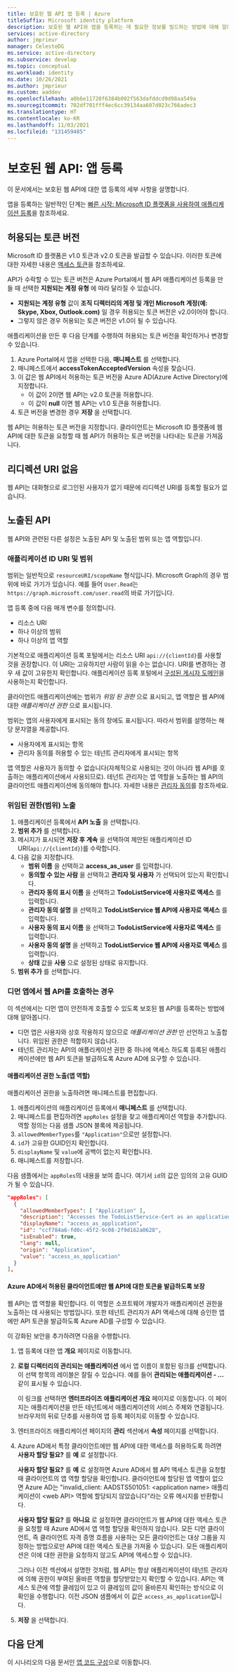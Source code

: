 ```yaml
---
title: 보호된 웹 API 앱 등록 | Azure
titleSuffix: Microsoft identity platform
description: 보호된 웹 API와 앱을 등록하는 데 필요한 정보를 빌드하는 방법에 대해 알아봅니다.
services: active-directory
author: jmprieur
manager: CelesteDG
ms.service: active-directory
ms.subservice: develop
ms.topic: conceptual
ms.workload: identity
ms.date: 10/26/2021
ms.author: jmprieur
ms.custom: aaddev
ms.openlocfilehash: a0b6e11720f6384b002f563dafddcd9d98aa549a
ms.sourcegitcommit: 702df701fff4ec6cc39134aa607d023c766adec3
ms.translationtype: HT
ms.contentlocale: ko-KR
ms.lasthandoff: 11/03/2021
ms.locfileid: "131459485"
---
```

# <a name="protected-web-api-app-registration"></a>보호된 웹 API: 앱 등록

이 문서에서는 보호된 웹 API에 대한 앱 등록의 세부 사항을 설명합니다.

앱을 등록하는 일반적인 단계는 [빠른 시작: Microsoft ID 플랫폼을 사용하여 애플리케이션 등록](quickstart-register-app.md)을 참조하세요.

## <a name="accepted-token-version"></a>허용되는 토큰 버전

Microsoft ID 플랫폼은 v1.0 토큰과 v2.0 토큰을 발급할 수 있습니다. 이러한 토큰에 대한 자세한 내용은 [액세스 토큰](access-tokens.md)을 참조하세요.

API가 수락할 수 있는 토큰 버전은 Azure Portal에서 웹 API 애플리케이션 등록을 만들 때 선택한 **지원되는 계정 유형** 에 따라 달라질 수 있습니다.

- **지원되는 계정 유형** 값이 **조직 디렉터리의 계정 및 개인 Microsoft 계정(예: Skype, Xbox, Outlook.com)** 일 경우 허용되는 토큰 버전은 v2.0이어야 합니다.
- 그렇지 않은 경우 허용되는 토큰 버전은 v1.0이 될 수 있습니다.

애플리케이션을 만든 후 다음 단계를 수행하여 허용되는 토큰 버전을 확인하거나 변경할 수 있습니다.

1. Azure Portal에서 앱을 선택한 다음, **매니페스트** 를 선택합니다.
1. 매니페스트에서 **accessTokenAcceptedVersion** 속성을 찾습니다.
1. 이 값은 웹 API에서 허용하는 토큰 버전을 Azure AD(Azure Active Directory)에 지정합니다.
   - 이 값이 2이면 웹 API는 v2.0 토큰을 허용합니다.
   - 이 값이 **null** 이면 웹 API는 v1.0 토큰을 허용합니다.
1. 토큰 버전을 변경한 경우 **저장** 을 선택합니다.

웹 API는 허용하는 토큰 버전을 지정합니다. 클라이언트는 Microsoft ID 플랫폼에 웹 API에 대한 토큰을 요청할 때 웹 API가 허용하는 토큰 버전을 나타내는 토큰을 가져옵니다.

## <a name="no-redirect-uri"></a>리디렉션 URI 없음

웹 API는 대화형으로 로그인된 사용자가 없기 때문에 리디렉션 URI를 등록할 필요가 없습니다.

## <a name="exposed-api"></a>노출된 API

웹 API와 관련된 다른 설정은 노출된 API 및 노출된 범위 또는 앱 역할입니다.

### <a name="application-id-uri-and-scopes"></a>애플리케이션 ID URI 및 범위

범위는 일반적으로 `resourceURI/scopeName` 형식입니다. Microsoft Graph의 경우 범위에 바로 가기가 있습니다. 예를 들어 `User.Read`는 `https://graph.microsoft.com/user.read`의 바로 가기입니다.

앱 등록 중에 다음 매개 변수를 정의합니다.

- 리소스 URI
- 하나 이상의 범위
- 하나 이상의 앱 역할

기본적으로 애플리케이션 등록 포털에서는 리소스 URI `api://{clientId}`를 사용할 것을 권장합니다. 이 URI는 고유하지만 사람이 읽을 수는 없습니다. URI를 변경하는 경우 새 값이 고유한지 확인합니다. 애플리케이션 등록 포털에서 [구성된 게시자 도메인](howto-configure-publisher-domain.md)을 사용하는지 확인합니다.

클라이언트 애플리케이션에는 범위가 _위임 된 권한_ 으로 표시되고, 앱 역할은 웹 API에 대한 _애플리케이션 권한_ 으로 표시됩니다.

범위는 앱의 사용자에게 표시되는 동의 창에도 표시됩니다. 따라서 범위를 설명하는 해당 문자열을 제공합니다.

- 사용자에게 표시되는 항목
- 관리자 동의를 허용할 수 있는 테넌트 관리자에게 표시되는 항목

앱 역할은 사용자가 동의할 수 없습니다(자체적으로 사용되는 것이 아니라 웹 API를 호출하는 애플리케이션에서 사용되므로). 테넌트 관리자는 앱 역할을 노출하는 웹 API의 클라이언트 애플리케이션에 동의해야 합니다. 자세한 내용은 [관리자 동의](v2-admin-consent.md)를 참조하세요.

### <a name="exposing-delegated-permissions-scopes"></a>위임된 권한(범위) 노출

1. 애플리케이션 등록에서 **API 노출** 을 선택합니다.
1. **범위 추가** 를 선택합니다.
1. 메시지가 표시되면 **저장 후 계속** 을 선택하여 제안된 애플리케이션 ID URI(`api://{clientId}`)를 수락합니다.
1. 다음 값을 지정합니다.
   - **범위 이름** 을 선택하고 **access_as_user** 를 입력합니다.
   - **동의할 수 있는 사람** 을 선택하고 **관리자 및 사용자** 가 선택되어 있는지 확인합니다.
   - **관리자 동의 표시 이름** 을 선택하고 **TodoListService에 사용자로 액세스** 를 입력합니다.
   - **관리자 동의 설명** 을 선택하고 **TodoListService 웹 API에 사용자로 액세스** 를 입력합니다.
   - **사용자 동의 표시 이름** 을 선택하고 **TodoListService에 사용자로 액세스** 를 입력합니다.
   - **사용자 동의 설명** 을 선택하고 **TodoListService 웹 API에 사용자로 액세스** 를 입력합니다.
   - **상태** 값을 **사용** 으로 설정된 상태로 유지합니다.
1. **범위 추가** 를 선택합니다.

### <a name="if-your-web-api-is-called-by-a-daemon-app"></a>디먼 앱에서 웹 API를 호출하는 경우

이 섹션에서는 디먼 앱이 안전하게 호출할 수 있도록 보호된 웹 API를 등록하는 방법에 대해 알아봅니다.

- 디먼 앱은 사용자와 상호 작용하지 않으므로 _애플리케이션 권한_ 만 선언하고 노출합니다. 위임된 권한은 적합하지 않습니다.
- 테넌트 관리자는 API의 애플리케이션 권한 중 하나에 액세스 하도록 등록된 애플리케이션에만 웹 API 토큰을 발급하도록 Azure AD에 요구할 수 있습니다.

#### <a name="exposing-application-permissions-app-roles"></a>애플리케이션 권한 노출(앱 역할)

애플리케이션 권한을 노출하려면 매니페스트를 편집합니다.

1. 애플리케이션의 애플리케이션 등록에서 **매니페스트** 를 선택합니다.
1. 매니페스트를 편집하려면 `appRoles` 설정을 찾고 애플리케이션 역할을 추가합니다. 역할 정의는 다음 샘플 JSON 블록에 제공됩니다.
1. `allowedMemberTypes`를 `"Application"`으로만 설정합니다.
1. `id`가 고유한 GUID인지 확인합니다.
1. `displayName` 및 `value`에 공백이 없는지 확인합니다.
1. 매니페스트를 저장합니다.

다음 샘플에서는 `appRoles`의 내용을 보여 줍니다. 여기서 `id`의 값은 임의의 고유 GUID가 될 수 있습니다.

```json
"appRoles": [
  {
    "allowedMemberTypes": [ "Application" ],
    "description": "Accesses the TodoListService-Cert as an application.",
    "displayName": "access_as_application",
    "id": "ccf784a6-fd0c-45f2-9c08-2f9d162a0628",
    "isEnabled": true,
    "lang": null,
    "origin": "Application",
    "value": "access_as_application"
  }
],
```

#### <a name="ensuring-that-azure-ad-issues-tokens-for-your-web-api-to-only-allowed-clients"></a>Azure AD에서 허용된 클라이언트에만 웹 API에 대한 토큰을 발급하도록 보장

웹 API는 앱 역할을 확인합니다. 이 역할은 소프트웨어 개발자가 애플리케이션 권한을 노출하는 데 사용되는 방법입니다. 또한 테넌트 관리자가 API 액세스에 대해 승인한 앱에만 API 토큰을 발급하도록 Azure AD를 구성할 수 있습니다.

이 강화된 보안을 추가하려면 다음을 수행합니다.

1. 앱 등록에 대한 앱 **개요** 페이지로 이동합니다.
1. **로컬 디렉터리의 관리되는 애플리케이션** 에서 앱 이름이 포함된 링크를 선택합니다. 이 선택 항목의 레이블은 잘릴 수 있습니다. 예를 들어 **관리되는 애플리케이션 - ...** 같이 표시될 수 있습니다.

   이 링크를 선택하면 **엔터프라이즈 애플리케이션 개요** 페이지로 이동합니다. 이 페이지는 애플리케이션을 만든 테넌트에서 애플리케이션의 서비스 주체와 연결됩니다. 브라우저의 뒤로 단추를 사용하여 앱 등록 페이지로 이동할 수 있습니다.

1. 엔터프라이즈 애플리케이션 페이지의 **관리** 섹션에서 **속성** 페이지를 선택합니다.
1. Azure AD에서 특정 클라이언트에만 웹 API에 대한 액세스를 허용하도록 하려면 **사용자 할당 필요?** 를 **예** 로 설정합니다.

   
   **사용자 할당 필요?** 를 **예** 로 설정하면 Azure AD에서 웹 API 액세스 토큰을 요청할 때 클라이언트의 앱 역할 할당을 확인합니다. 클라이언트에 할당된 앱 역할이 없으면 Azure AD는 "invalid_client: AADSTS501051: \<application name\> 애플리케이션이 \<web API\> 역할에 할당되지 않았습니다"라는 오류 메시지를 반환합니다.
   
   **사용자 할당 필요?** 를 **아니요** 로 설정하면 클라이언트가 웹 API에 대한 액세스 토큰을 요청할 때 Azure AD에서 앱 역할 할당을 확인하지 않습니다. 모든 디먼 클라이언트, 즉 클라이언트 자격 증명 흐름을 사용하는 모든 클라이언트는 대상 그룹을 지정하는 방법으로만 API에 대한 액세스 토큰을 가져올 수 있습니다. 모든 애플리케이션은 이에 대한 권한을 요청하지 않고도 API에 액세스할 수 있습니다.
   
   그러나 이전 섹션에서 설명한 것처럼, 웹 API는 항상 애플리케이션이 테넌트 관리자에 의해 권한이 부여된 올바른 역할을 할당받았는지 확인할 수 있습니다. API는 액세스 토큰에 역할 클레임이 있고 이 클레임의 값이 올바른지 확인하는 방식으로 이 확인을 수행합니다. 이전 JSON 샘플에서 이 값은 `access_as_application`입니다.

1. **저장** 을 선택합니다.

## <a name="next-steps"></a>다음 단계

이 시나리오의 다음 문서인 [앱 코드 구성](scenario-protected-web-api-app-configuration.md)으로 이동합니다.
